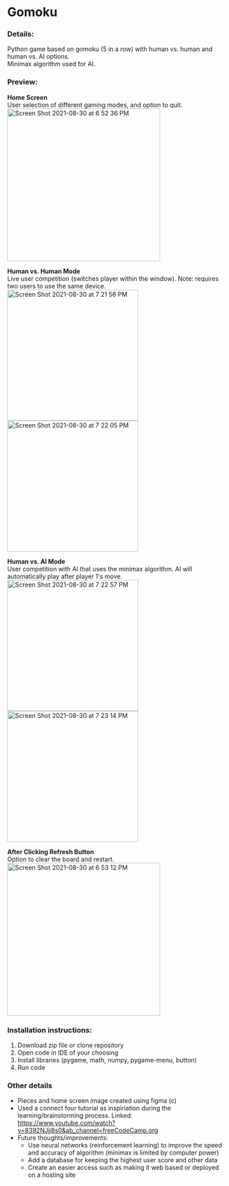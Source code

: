# Gomoku 
### Details:
Python game based on gomoku (5 in a row) with human vs. human and human vs. AI options.  
Minimax algorithm used for AI.

### Preview:
**Home Screen**\
User selection of different gaming modes, and option to quit.\
<img width="350" alt="Screen Shot 2021-08-30 at 6 52 36 PM" src="https://user-images.githubusercontent.com/72533858/131417628-4ae34f00-4cb9-47d6-ba99-770866c73d7e.png">

**Human vs. Human Mode**\
Live user competition (switches player within the window). Note: requires two users to use the same device.\
<img width="300" alt="Screen Shot 2021-08-30 at 7 21 56 PM" src="https://user-images.githubusercontent.com/72533858/131418180-c52ac0cb-3a15-4fea-8535-d874b874be02.png">
<img width="300" alt="Screen Shot 2021-08-30 at 7 22 05 PM" src="https://user-images.githubusercontent.com/72533858/131418186-84a4700e-e57b-4be2-826b-9c23c5021eff.png">


**Human vs. AI Mode**\
User competition with AI that uses the minimax algorithm. AI will automatically play after player 1's move.\
<img width="300" alt="Screen Shot 2021-08-30 at 7 22 57 PM" src="https://user-images.githubusercontent.com/72533858/131418291-2e8922de-8b3e-4f8a-95f3-a63eb77e99ee.png">
<img width="300" alt="Screen Shot 2021-08-30 at 7 23 14 PM" src="https://user-images.githubusercontent.com/72533858/131418297-fee8f6cd-9127-40e2-83ec-413f1dd00948.png">

**After Clicking Refresh Button**\
Option to clear the board and restart.\
<img width="350" alt="Screen Shot 2021-08-30 at 6 53 12 PM" src="https://user-images.githubusercontent.com/72533858/131418340-426d0227-5554-432f-a53c-42dbb4df9472.png">



### Installation instructions:
1. Download zip file or clone repository
2. Open code in IDE of your choosing
3. Install libraries (pygame, math, numpy, pygame-menu, button)
4. Run code

### Other details
- Pieces and home screen image created using figma (c)
- Used a connect four tutorial as inspiriation during the learning/brainstorming process. Linked: https://www.youtube.com/watch?v=8392NJjj8s0&ab_channel=freeCodeCamp.org
- Future thoughts/improvements:
  - Use neural networks (reinforcement learning) to improve the speed and accuracy of algorithm (minimax is limited by computer power)
  - Add a database for keeping the highest user score and other data
  - Create an easier access such as making it web based or deployed on a hosting site
